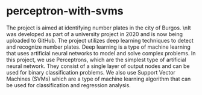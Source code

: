 # perceptron-with-svms

The project is aimed at identifying number plates in the city of Burgos. 
\nIt was developed as part of a university project in 2020 and is now being uploaded to GitHub.  The project utilizes deep learning techniques to detect and recognize number plates. Deep learning is a type of machine learning that uses artificial neural networks to model and solve complex problems.  In this project, we use Perceptrons, which are the simplest type of artificial neural network. They consist of a single layer of output nodes and can be used for binary classification problems.  We also use Support Vector Machines (SVMs) which are a type of machine learning algorithm that can be used for classification and regression analysis.
